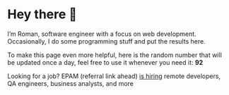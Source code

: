 # Hey there 👋

I’m Roman, software engineer with a focus on web development. Occasionally, I do
some programming stuff and put the results here.

To make this page even more helpful, here is the random number that will be
updated once a day, feel free to use it whenever you need it: **92**

Looking for a job? EPAM (referral link ahead) [is hiring](https://epa.ms/RomanGusev) remote developers,
QA engineers, business analysts, and more
